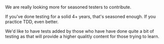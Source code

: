 We are really looking more for seasoned testers to contribute.

If you've done testing for a solid 4+ years, that's seasoned enough.  If you practice TDD, even better.

We'd like to have tests added by those who have have done quite a bit of testing as 
that will provide a higher qualitly content for those trying to learn.
